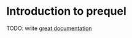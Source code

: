 # Introduction to prequel

TODO: write [great documentation](http://jacobian.org/writing/great-documentation/what-to-write/)

